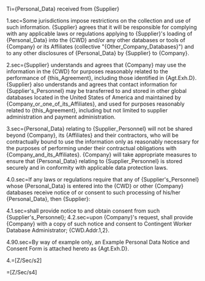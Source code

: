 Ti={Personal_Data} received from {Supplier}

1.sec=Some jurisdictions impose restrictions on the collection and use of such information. {Supplier} agrees that it will be responsible for complying with any applicable laws or regulations applying to {Supplier}'s loading of {Personal_Data} into the {CWD} and/or any other databases or tools of {Company} or its Affiliates (collective "{Other_Company_Databases}") and to any other disclosures of {Personal_Data} by {Supplier} to {Company}.

2.sec={Supplier} understands and agrees that {Company} may use the information in the {CWD} for purposes reasonably related to the performance of {this_Agreement}, including those identified in {Agt.Exh.D}. {Supplier} also understands and agrees that contact information for {Supplier's_Personnel} may be transferred to and stored in other global databases located in the United States of America and maintained by {Company_or_one_of_its_Affiliates}, and used for purposes reasonably related to {this_Agreement}, including but not limited to supplier administration and payment administration.

3.sec={Personal_Data} relating to {Supplier_Personnel} will not be shared beyond {Company}, its {Affiliates} and their contractors, who will be contractually bound to use the information only as reasonably necessary for the purposes of performing under their contractual obligations with {Company_and_its_Affiliates}. {Company} will take appropriate measures to ensure that {Personal_Data} relating to {Supplier_Personnel} is stored securely and in conformity with applicable data protection laws.

4.0.sec=If any laws or regulations require that any of {Supplier's_Personnel} whose {Personal_Data} is entered into the {CWD} or other {Company} databases receive notice of or consent to such processing of his/her {Personal_Data}, then {Supplier}:

4.1.sec=shall provide notice to and obtain consent from such {Supplier's_Personnel};
4.2.sec=upon {Company}'s request, shall provide {Company} with a copy of such notice and consent to Contingent Worker Database Administrator; {CWD.Addr.1,2}.

4.90.sec=By way of example only, an Example Personal Data Notice and Consent Form is attached hereto as {Agt.Exh.D}.

4.=[Z/Sec/s2]

=[Z/Sec/s4]
